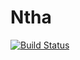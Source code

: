 # Ntha

[![Build Status](https://travis-ci.org/zjhmale/Ntha.svg?branch=master)](https://travis-ci.org/zjhmale/Ntha)

